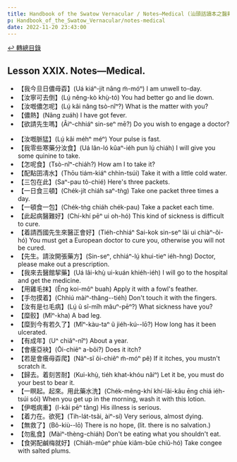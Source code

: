 ```yaml
---
title: Handbook of the Swatow Vernacular / Notes—Medical (汕頭話讀本之醫藥(補))
p: Handbook_of_the_Swatow_Vernacular/notes-medical
date: 2022-11-20 23:43:00
---
```


[↩️ 轉總目錄](/Handbook_of_the_Swatow_Vernacular)

## Lesson XXIX. Notes—Medical.

* 【我今旦日儂毋孬】(Uá kiáⁿ-jít nâng m̃-móⁿ) I am unwell to-day.
* 【汝寧可去倒】(Lṳ́ nêng-kò khṳ̀-tó) You had better go and lie down.
* 【汝嘅儂怎呢】(Lṳ́ kâi nâng tsò-nîⁿ?) What is the matter with you?
* 【儂熱】(Nâng zuáh) I have got fever.
* 【欲請先生嗎】(Âiⁿ-chhiáⁿ sin-seⁿ mē?) Do you wish to engage a doctor?
<!--more-->
* 【汝嘅脈猛】(Lṳ́ kâi méhⁿ méⁿ) Your pulse is fast.
* 【我零些寒藥分汝食】(Uá lân-ló kûaⁿ-iéh pun lṳ́ chiáh) I will give you some quinine to take.
* 【怎呢食】(Tsò-nîⁿ-chiáh?) How am I to take it?
* 【配點囝凊水】(Thōu tiám-kiáⁿ chhìn-tsúi) Take it with a little cold water.
* 【三包在此】(Saⁿ-pau tõ-chié) Here's three packets.
* 【一日食三頓】(Chék-jít chiáh saⁿ-tǹg) Take one packet three times a day.
* 【一頓食一包】(Chék-tǹg chiáh chék-pau) Take a packet each time.
* 【此起病醫難好】(Chí-khí pēⁿ ui oh-hó) This kind of sickness is difficult to cure.
* 【着請西國先生來醫正會好】(Tiéh-chhiáⁿ Sai-kok sin-seⁿ lâi ui chiàⁿ-õi-hó) You must get a European doctor to cure you, otherwise you will not be cured.
* 【先生。請汝開張藥方】(Sin-seⁿ, chhiáⁿ-lṳ́ khui-tieⁿ iéh-hng) Doctor, please make out a prescription.
* 【我來去醫館挈藥】(Uá lâi-khṳ̀ ui-kuán khiéh-iéh) I will go to the hospital and get the medicine.
* 【用雞毛抹】(Ēng koi-môⁿ buah) Apply it with a fowl's feather.
* 【手勿摸着】(Chhiú màiⁿ-thãng--tiéh) Don't touch it with the fingers.
* 【汝有是乜毛病】(Lṳ́ ũ sĩ-mîh mâuⁿ-pēⁿ?) What sickness have you?
* 【糜骹】(Mîⁿ-kha) A bad leg.
* 【糜到今有若久了】(Mîⁿ-kàu-taⁿ ũ jiéh-kú--lō?) How long has it been ulcerated.
* 【有成年】(U^ chiâⁿ-nîⁿ) About a year.
* 【會癢亞袂】(Ōi-chiẽⁿ a-bõi?) Does it itch?
* 【若是會癢毋孬爬】(Nãⁿ-sĩ õi-chiẽⁿ m̃-móⁿ pê) If it itches, you mustn't scratch it.
* 【歸去。着刻苦耐】(Kui-khṳ̀, tiéh khat-khóu nãiⁿ) Let it be, you must do your best to bear it.
* 【一瞑起。起來。用此藥水洗】(Chék-mêng-khí khí-lâi-kâu ēng chiá iéh-tsúi sói) When you get up in the morning, wash it with this lotion.
* 【伊嘅病重】(I-kâi pēⁿ tãng) His illness is serious.
* 【着力在。欲死】(Tih-lát-tsãi, àiⁿ-sí) Very serious, almost dying.
* 【無救了】(Bô-kiù--lō) There is no hope, (lit. there is no salvation.)
* 【勿亂食】(Màiⁿ-thèng-chiáh) Don't be eating what you shouldn't eat.
* 【食粥配鹹梅就好】(Chiáh-mûeⁿ phùe kiâm-bûe chiũ-hó) Take congee with salted plums.
